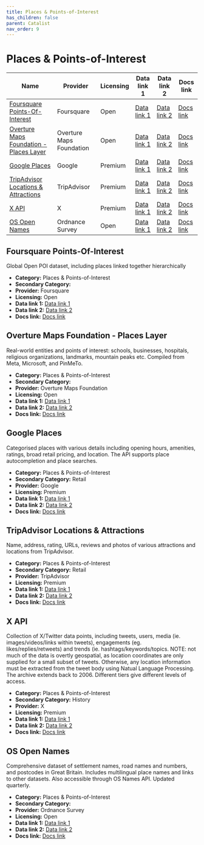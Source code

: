 ```yaml
---
title: Places & Points-of-Interest
has_children: false
parent: Catalist
nav_order: 9
---
```


# Places & Points-of-Interest

| Name                                                                                | Provider                 | Licensing | Data link 1                                                                                    | Data link 2                                                                                                                       | Docs link                                                                          |
| ----------------------------------------------------------------------------------- | ------------------------ | --------- | ---------------------------------------------------------------------------------------------- | --------------------------------------------------------------------------------------------------------------------------------- | ---------------------------------------------------------------------------------- |
| [Foursquare Points-Of-Interest](#foursquare-points-of-interest)                     | Foursquare               | Open      | [Data link 1](https://docs.foursquare.com/data-products/docs/places-delivery-overview)         | [Data link 2]()                                                                                                                   | [Docs link](https://docs.foursquare.com/data-products/docs/places-overview)        |
| [Overture Maps Foundation - Places Layer](#overture-maps-foundation---places-layer) | Overture Maps Foundation | Open      | [Data link 1](https://docs.overturemaps.org/getting-data/)                                     | [Data link 2]()                                                                                                                   | [Docs link](https://docs.overturemaps.org/guides/places/)                          |
| [Google Places](#google-places)                                                     | Google                   | Premium   | [Data link 1](https://developers.google.com/maps/documentation/places/web-service/op-overview) | [Data link 2]()                                                                                                                   | [Docs link](https://developers.google.com/maps/documentation/places/web-service)   |
| [TripAdvisor Locations & Attractions](#tripadvisor-locations-&-attractions)         | TripAdvisor              | Premium   | [Data link 1](https://www.tripadvisor.com/developers?screen=credentials)                       | [Data link 2]()                                                                                                                   | [Docs link](https://tripadvisor-content-api.readme.io/reference/overview)          |
| [X API](#x-api)                                                                     | X                        | Premium   | [Data link 1](https://developer.x.com/en/portal/dashboard)                                     | [Data link 2]()                                                                                                                   | [Docs link](https://docs.x.com/x-api/introduction)                                 |
| [OS Open Names](#os-open-names)                                                     | Ordnance Survey          | Open      | [Data link 1](https://osdatahub.os.uk/downloads/open/OpenNames)                                | [Data link 2](https://docs.os.uk/os-apis/accessing-os-apis/os-downloads-api/technical-specification/download-an-opendata-product) | [Docs link](https://docs.os.uk/os-downloads/addressing-and-location/os-open-names) |

## Foursquare Points-Of-Interest

Global Open POI dataset, including places linked together hierarchically

- **Category:** Places & Points-of-Interest
- **Secondary Category:** 
- **Provider:** Foursquare
- **Licensing:** Open
- **Data link 1:** [Data link 1](https://docs.foursquare.com/data-products/docs/places-delivery-overview)
- **Data link 2:** [Data link 2]()
- **Docs link:** [Docs link](https://docs.foursquare.com/data-products/docs/places-overview)



## Overture Maps Foundation - Places Layer

Real-world entities and points of interest: schools, businesses, hospitals, religious organizations, landmarks, mountain peaks etc. Compiled from Meta, Microsoft, and PinMeTo.

- **Category:** Places & Points-of-Interest
- **Secondary Category:** 
- **Provider:** Overture Maps Foundation
- **Licensing:** Open
- **Data link 1:** [Data link 1](https://docs.overturemaps.org/getting-data/)
- **Data link 2:** [Data link 2]()
- **Docs link:** [Docs link](https://docs.overturemaps.org/guides/places/)



## Google Places

Categorised places with various details including opening hours, amenities, ratings, broad retail pricing, and location. The API supports place autocompletion and place searches.

- **Category:** Places & Points-of-Interest
- **Secondary Category:** Retail
- **Provider:** Google
- **Licensing:** Premium
- **Data link 1:** [Data link 1](https://developers.google.com/maps/documentation/places/web-service/op-overview)
- **Data link 2:** [Data link 2]()
- **Docs link:** [Docs link](https://developers.google.com/maps/documentation/places/web-service)



## TripAdvisor Locations & Attractions

Name, address, rating, URLs, reviews and photos of various attractions and locations from TripAdvisor.

- **Category:** Places & Points-of-Interest
- **Secondary Category:** Retail
- **Provider:** TripAdvisor
- **Licensing:** Premium
- **Data link 1:** [Data link 1](https://www.tripadvisor.com/developers?screen=credentials)
- **Data link 2:** [Data link 2]()
- **Docs link:** [Docs link](https://tripadvisor-content-api.readme.io/reference/overview)



## X API

Collection of X/Twitter data points, including tweets, users, media (ie. images/videos/links within tweets), engagements (eg. likes/replies/retweets) and trends (ie. hashtags/keywords/topics. NOTE: not much of the data is overtly geospatial, as location coordinates are only supplied for a small subset of tweets. Otherwise, any location information must be extracted from the tweet body using Natual Language Processing.  The archive extends back to 2006. Different tiers give different levels of access.

- **Category:** Places & Points-of-Interest
- **Secondary Category:** History
- **Provider:** X
- **Licensing:** Premium
- **Data link 1:** [Data link 1](https://developer.x.com/en/portal/dashboard)
- **Data link 2:** [Data link 2]()
- **Docs link:** [Docs link](https://docs.x.com/x-api/introduction)



## OS Open Names

Comprehensive dataset of settlement names, road names and numbers, and postcodes in Great Britain. Includes multilingual place names and links to other datasets. Also accessible through OS Names API. Updated quarterly.

- **Category:** Places & Points-of-Interest
- **Secondary Category:** 
- **Provider:** Ordnance Survey
- **Licensing:** Open
- **Data link 1:** [Data link 1](https://osdatahub.os.uk/downloads/open/OpenNames)
- **Data link 2:** [Data link 2](https://docs.os.uk/os-apis/accessing-os-apis/os-downloads-api/technical-specification/download-an-opendata-product)
- **Docs link:** [Docs link](https://docs.os.uk/os-downloads/addressing-and-location/os-open-names)

